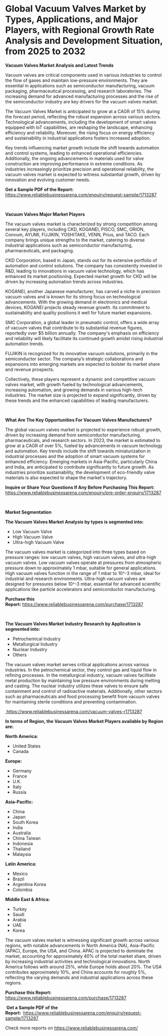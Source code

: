 <p><h1>Global Vacuum Valves Market by Types, Applications, and Major Players, with Regional Growth Rate Analysis and Development Situation, from 2025 to 2032</h1></p><p><strong>Vacuum Valves Market Analysis and Latest Trends</strong></p>
<p><p>Vacuum valves are critical components used in various industries to control the flow of gases and maintain low-pressure environments. They are essential in applications such as semiconductor manufacturing, vacuum packaging, pharmaceutical processing, and research laboratories. The increasing demand for advanced manufacturing processes and the rise of the semiconductor industry are key drivers for the vacuum valves market.</p><p>The Vacuum Valves Market is anticipated to grow at a CAGR of 15% during the forecast period, reflecting the robust expansion across various sectors. Technological advancements, including the development of smart valves equipped with IoT capabilities, are reshaping the landscape, enhancing efficiency and reliability. Moreover, the rising focus on energy efficiency and sustainability in industrial applications fosters increased adoption.</p><p>Key trends influencing market growth include the shift towards automation and control systems, leading to enhanced operational efficiencies. Additionally, the ongoing advancements in materials used for valve construction are improving performance in extreme conditions. As industries increasingly prioritize precision and operational reliability, the vacuum valves market is expected to witness substantial growth, driven by innovation and evolving customer needs.</p></p>
<p><strong>Get a Sample PDF of the Report:&nbsp;</strong> <a href="https://www.reliablebusinessarena.com/enquiry/request-sample/1713287?utm_campaign=3535&utm_medium=2&utm_source=Github&utm_content=ia&utm_term=28032025&utm_id=vacuum-valves">https://www.reliablebusinessarena.com/enquiry/request-sample/1713287</a></p>
<p>&nbsp;</p>
<p><strong>Vacuum Valves Major Market Players</strong></p>
<p><p>The vacuum valves market is characterized by strong competition among several key players, including CKD, KOGANEI, PISCO, SMC, ORION, Convum, AYUMI, FUJIKIN, YOSHITAKE, VENN, Prius, and TACO. Each company brings unique strengths to the market, catering to diverse industrial applications such as semiconductor manufacturing, pharmaceuticals, and packaging.</p><p>CKD Corporation, based in Japan, stands out for its extensive portfolio of automation and control solutions. The company has consistently invested in R&D, leading to innovations in vacuum valve technology, which has enhanced its market positioning. Expected market growth for CKD will be driven by increasing automation trends across industries.</p><p>KOGANEI, another Japanese manufacturer, has carved a niche in precision vacuum valves and is known for its strong focus on technological advancements. With the growing demand in electronics and medical devices, KOGANEI projects steady revenue growth. Its commitment to sustainability and quality positions it well for future market expansions.</p><p>SMC Corporation, a global leader in pneumatic control, offers a wide array of vacuum valves that contribute to its substantial revenue figures, reportedly over $5 billion annually. The company's emphasis on efficiency and reliability will likely facilitate its continued growth amidst rising industrial automation trends.</p><p>FUJIKIN is recognized for its innovative vacuum solutions, primarily in the semiconductor sector. The company’s strategic collaborations and expansions into emerging markets are expected to bolster its market share and revenue prospects.</p><p>Collectively, these players represent a dynamic and competitive vacuum valves market, with growth fueled by technological advancements, increasing automation, and growing demands in various high-tech industries. The market size is projected to expand significantly, driven by these trends and the enhanced capabilities of leading manufacturers.</p></p>
<p>&nbsp;</p>
<p><strong>What Are The Key Opportunities For Vacuum Valves Manufacturers?</strong></p>
<p><p>The global vacuum valves market is projected to experience robust growth, driven by increasing demand from semiconductor manufacturing, pharmaceuticals, and research sectors. In 2023, the market is estimated to grow at a CAGR of over 5%, fueled by advancements in vacuum technology and automation. Key trends include the shift towards miniaturization in industrial processes and the adoption of smart vacuum systems for enhanced efficiency. Emerging markets in Asia-Pacific, particularly China and India, are anticipated to contribute significantly to future growth. As industries prioritize sustainability, the development of eco-friendly valve materials is also expected to shape the market's trajectory.</p></p>
<p><strong>Inquire or Share Your Questions If Any Before Purchasing This Report:</strong> <a href="https://www.reliablebusinessarena.com/enquiry/pre-order-enquiry/1713287?utm_campaign=3535&utm_medium=2&utm_source=Github&utm_content=ia&utm_term=28032025&utm_id=vacuum-valves">https://www.reliablebusinessarena.com/enquiry/pre-order-enquiry/1713287</a></p>
<p>&nbsp;</p>
<p><strong>Market Segmentation</strong></p>
<p><strong>The Vacuum Valves Market Analysis by types is segmented into:</strong></p>
<p><ul><li>Low Vacuum Valve</li><li>High Vacuum Valve</li><li>Ultra-high Vacuum Valve</li></ul></p>
<p><p>The vacuum valves market is categorized into three types based on pressure ranges: low vacuum valves, high vacuum valves, and ultra-high vacuum valves. Low vacuum valves operate at pressures from atmospheric pressure down to approximately 1 mbar, suitable for general applications. High vacuum valves function in the range of 1 mbar to 10^-3 mbar, ideal for industrial and research environments. Ultra-high vacuum valves are designed for pressures below 10^-3 mbar, essential for advanced scientific applications like particle accelerators and semiconductor manufacturing.</p></p>
<p><strong>Purchase this Report:&nbsp;</strong><a href="https://www.reliablebusinessarena.com/purchase/1713287?utm_campaign=3535&utm_medium=2&utm_source=Github&utm_content=ia&utm_term=28032025&utm_id=vacuum-valves">https://www.reliablebusinessarena.com/purchase/1713287</a></p>
<p>&nbsp;</p>
<p><strong>The Vacuum Valves Market Industry Research by Application is segmented into:</strong></p>
<p><ul><li>Petrochemical Industry</li><li>Metallurgical Industry</li><li>Nuclear Industry</li><li>Others</li></ul></p>
<p><p>The vacuum valves market serves critical applications across various industries. In the petrochemical sector, they control gas and liquid flow in refining processes. In the metallurgical industry, vacuum valves facilitate metal production by maintaining low pressure environments during melting and casting. The nuclear industry utilizes these valves to ensure safe containment and control of radioactive materials. Additionally, other sectors such as pharmaceuticals and food processing benefit from vacuum valves for maintaining sterile conditions and preventing contamination.</p></p>
<p><a href="https://www.reliablebusinessarena.com/vacuum-valves-r1713287?utm_campaign=3535&utm_medium=2&utm_source=Github&utm_content=ia&utm_term=28032025&utm_id=vacuum-valves">&nbsp;https://www.reliablebusinessarena.com/vacuum-valves-r1713287</a></p>
<p><strong>In terms of Region, the Vacuum Valves Market Players available by Region are:</strong></p>
<p>
    <p> <strong> North America: </strong>
        <ul>
            <li>United States</li>
            <li>Canada</li>
        </ul>
        </p> 
    <p> <strong> Europe: </strong>
        <ul>
            <li>Germany</li>
            <li>France</li>
            <li>U.K.</li>
            <li>Italy</li>
            <li>Russia</li>
        </ul>
        </p> 
    <p> <strong> Asia-Pacific: </strong>
        <ul>
            <li>China</li>
            <li>Japan</li>
            <li>South Korea</li>
            <li>India</li>
            <li>Australia</li>
            <li>China Taiwan</li>
            <li>Indonesia</li>
            <li>Thailand</li>
            <li>Malaysia</li>
        </ul>
        </p> 
    <p> <strong> Latin America: </strong>
        <ul>
            <li>Mexico</li>
            <li>Brazil</li>
            <li>Argentina Korea</li>
            <li>Colombia</li>
        </ul>
        </p> 
    <p> <strong> Middle East & Africa: </strong>
        <ul>
            <li>Turkey</li>
            <li>Saudi</li>
            <li>Arabia</li>
            <li>UAE</li>
            <li>Korea</li>
        </ul>
    </p>
    </p>
<p><p>The vacuum valves market is witnessing significant growth across various regions, with notable advancements in North America (NA), Asia-Pacific (APAC), Europe, the USA, and China. APAC is projected to dominate the market, accounting for approximately 40% of the total market share, driven by increasing industrial activities and technological innovations. North America follows with around 25%, while Europe holds about 20%. The USA contributes approximately 10%, and China accounts for roughly 5%, reflecting the varying demands and industrial applications across these regions.</p></p>
<p><strong>Purchase this Report: </strong><a href="https://www.reliablebusinessarena.com/purchase/1713287?utm_campaign=3535&utm_medium=2&utm_source=Github&utm_content=ia&utm_term=28032025&utm_id=vacuum-valves">https://www.reliablebusinessarena.com/purchase/1713287</a></p>
<p>&nbsp;<strong>Get a Sample PDF of the Report:&nbsp;&nbsp;</strong><a href="https://www.reliablebusinessarena.com/enquiry/request-sample/1713287?utm_campaign=3535&utm_medium=2&utm_source=Github&utm_content=ia&utm_term=28032025&utm_id=vacuum-valves">https://www.reliablebusinessarena.com/enquiry/request-sample/1713287</a></p>
<p><strong></strong></p>
<p>Check more reports on <a href="https://www.reliablebusinessarena.com/?utm_campaign=3535&utm_medium=2&utm_source=Github&utm_content=ia&utm_term=28032025&utm_id=vacuum-valves">https://www.reliablebusinessarena.com/</a></p>
